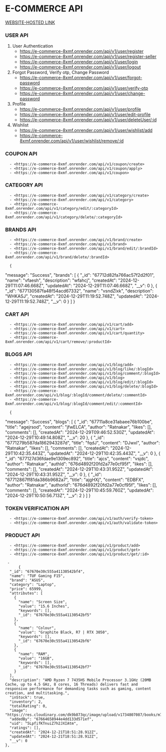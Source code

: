 # E-COMMERCE API
 [WEBSITE-HOSTED LINK](https://e-commerce-1-34e1.onrender.com/)
   ### USER API
   1. User Authentication
      - <https://e-commerce-8xmf.onrender.com/api/v1/user/register>
      - <https://e-commerce-8xmf.onrender.com/api/v1/user/register-seller>
      - <https://e-commerce-8xmf.onrender.com/api/v1/user/login>
      - <https://e-commerce-8xmf.onrender.com/api/v1/user/logout>
   2. Forgot Password, Verify otp, Change Password
      - <https://e-commerce-8xmf.onrender.com/api/v1/user/forgot-password>
      - <https://e-commerce-8xmf.onrender.com/api/v1/user/verify-otp>
      - <https://e-commerce-8xmf.onrender.com/api/v1/user/change-password>
   3. Profile
      - <https://e-commerce-8xmf.onrender.com/api/v1/user/profile>
      - <https://e-commerce-8xmf.onrender.com/api/v1/user/edit-profile>
      - <https://e-commerce-8xmf.onrender.com/api/v1/user/deleteUser/:id>
   4. Wishlist
      - <https://e-commerce-8xmf.onrender.com/api/v1/user/wishlist/add>
      - <https://e-commerce-8xmf.onrender.com/api/v1/user/wishlist/remove/:id>
  ### COUPON API
      - <https://e-commerce-8xmf.onrender.com/api/v1/coupon/create>
      - <https://e-commerce-8xmf.onrender.com/api/v1/coupon/apply>
      - <https://e-commerce-8xmf.onrender.com/api/v1/coupon>
  ### CATEGORY API
      - <https://e-commerce-8xmf.onrender.com/api/v1/category/create>
      - <https://e-commerce-8xmf.onrender.com/api/v1/category>
      - <https://e-commerce-8xmf.onrender.com/api/v1/category/edit/:categoryId>
      - <https://e-commerce-8xmf.onrender.com/api/v1/category/delete/:categoryId>
  ### BRANDS API
      - <https://e-commerce-8xmf.onrender.com/api/v1/brand/create>
      - <https://e-commerce-8xmf.onrender.com/api/v1/brand>
      - <https://e-commerce-8xmf.onrender.com/api/v1/brand/edit/:brandId>
      - <https://e-commerce-8xmf.onrender.com/api/v1/brand/delete/:brandId>

      {
  "message": "Success",
  "brands": [
    {
      "_id": "67712d82fa766ac57f2d2f01",
      "name": "vfaesh",
      "description": "wfahcj",
      "createdAt": "2024-12-29T11:07:46.668Z",
      "updatedAt": "2024-12-29T11:07:46.668Z",
      "__v": 0
    },
    {
      "_id": "677130587fa48f54acd67332",
      "name": "vsndZlxk",
      "description": "WHKASJ",
      "createdAt": "2024-12-29T11:19:52.748Z",
      "updatedAt": "2024-12-29T11:19:52.748Z",
      "__v": 0
    }
  ]
}
  ### CART API
      - <https://e-commerce-8xmf.onrender.com/api/v1/cart/add>
      - <https://e-commerce-8xmf.onrender.com/api/v1/cart>
      - <https://e-commerce-8xmf.onrender.com/api/v1/cart/quantity>
      - <https://e-commerce-8xmf.onrender.com/api/v1/cart/remove/:productId>
  ### BLOGS API
      - <https://e-commerce-8xmf.onrender.com/api/v1/blog/add>
      - <https://e-commerce-8xmf.onrender.com/api/v1/blog/like/:blogId>
      - <https://e-commerce-8xmf.onrender.com/api/v1/blog/comment/:blogId>
      - <https://e-commerce-8xmf.onrender.com/api/v1/blog>
      - <https://e-commerce-8xmf.onrender.com/api/v1/blog/edit/:blogId>
      - <https://e-commerce-8xmf.onrender.com/api/v1/blog/delete/:blogId>
      - <https://e-commerce-8xmf.onrender.com/api/v1/blog/:blogId/comment/delete/:commentId>
      - <https://e-commerce-8xmf.onrender.com/api/v1/blog/:blogId/comment/edit/:commentId>

      {
  "message": "Success",
  "blogs": [
    {
      "_id": "67711a8ce31abaee76b100be",
      "title": "agejrsod",
      "content": "jfwELCA",
      "author": "Ratnakar",
      "likes": [],
      "comments": [],
      "createdAt": "2024-12-29T09:46:52.530Z",
      "updatedAt": "2024-12-29T10:49:14.808Z",
      "__v": 20
    },
    {
      "_id": "6771279b587da1862943287d",
      "title": "fqdJ",
      "content": "DJwxl",
      "author": "Ratnakar",
      "likes": [],
      "comments": [],
      "createdAt": "2024-12-29T10:42:35.443Z",
      "updatedAt": "2024-12-29T10:42:35.443Z",
      "__v": 0
    },
    {
      "_id": "677127d36fdae9e1309ec892",
      "title": "ajcs",
      "content": "vsjdc",
      "author": "Ratnakar",
      "authId": "676d4892f20fd2a77e0cf95f",
      "likes": [],
      "comments": [],
      "createdAt": "2024-12-29T10:43:31.952Z",
      "updatedAt": "2024-12-29T10:43:31.952Z",
      "__v": 0
    },
    {
      "_id": "67712867ff81da386b9682a7",
      "title": "ajgHXj",
      "content": "EDBFX",
      "author": "Ratnakar",
      "authorId": "676d4892f20fd2a77e0cf95f",
      "likes": [],
      "comments": [],
      "createdAt": "2024-12-29T10:45:59.760Z",
      "updatedAt": "2024-12-29T10:50:56.713Z",
      "__v": 2
    }
  ]
}
   ### TOKEN VERIFICATION API
      - <https://e-commerce-8xmf.onrender.com/api/v1/auth/verify-token>
      - <https://e-commerce-8xmf.onrender.com/api/v1/auth/validate-token>

   ### PRODUCT API
      - <https://e-commerce-8xmf.onrender.com/api/v1/product/add>
      - <https://e-commerce-8xmf.onrender.com/api/v1/product/get>
      - <https://e-commerce-8xmf.onrender.com/api/v1/product/get/:id>

     - 
          {
      "_id": "67670e30c555a41130542bf4",
      "name": "TUF Gaming F15",
      "brand": "ASUS",
      "category": "Laptop",
      "price": 65999,
      "attributes": [
        {
          "name": "Screen Size",
          "value": "15.6 Inches",
          "keywords": [],
          "_id": "67670e30c555a41130542bf5"
        },
        {
          "name": "Colour",
          "value": "Graphite Black, R7 | RTX 3050",
          "keywords": [],
          "_id": "67670e30c555a41130542bf6"
        },
        {
          "name": "RAM",
          "value": "16GB",
          "keywords": [],
          "_id": "67670e30c555a41130542bf7"
        }
      ],
      "description": "AMD Ryzen 7 7435HS Mobile Processor 3.1GHz (20MB Cache, up to 4.5 GHz, 8 cores, 16 Threads) delivers fast and responsive performance for demanding tasks such as gaming, content creation, and multitasking.",
      "inStock": true,
      "inventory": 2,
      "totalRating": 0,
      "image": "https://res.cloudinary.com/dk9b873qc/image/upload/v1734807087/books/m71vvsejyk2t4rqhrw3v.webp",
      "addedBy": "67664658944e4dd133d571ef",
      "uid": "5LpfifKTnuiZ7h2JXIAtm",
      "ratings": [],
      "createdAt": "2024-12-21T18:51:28.912Z",
      "updatedAt": "2024-12-21T18:51:28.912Z",
      "__v": 0
    },


